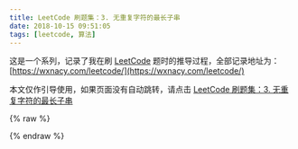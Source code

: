 ```yaml
---
title: LeetCode 刷题集：3. 无重复字符的最长子串
date: 2018-10-15 09:51:05
tags: [leetcode, 算法]
---
```


这是一个系列，记录了我在刷 [LeetCode](https://leetcode-cn.com/problemset/all/) 题时的推导过程，全部记录地址为：[https://wxnacy.com/leetcode/](https://wxnacy.com/leetcode/)

<!-- more -->
<!-- toc -->

本文仅作引导使用，如果页面没有自动跳转，请点击 [LeetCode 刷题集：3. 无重复字符的最长子串](/leetcode/problems/3-longest-substring-without-repeating-characters/)

{% raw %}
<script language="javascript" type="text/javascript">
       window.location.href='/leetcode/problems/3-longest-substring-without-repeating-characters/'
</script>
{% endraw %}
